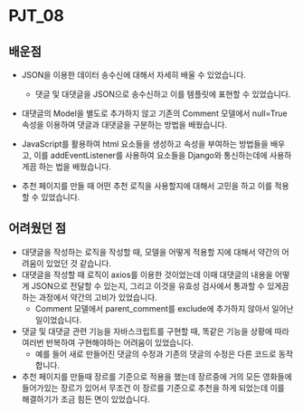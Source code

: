 # PJT_08



## 배운점

- JSON을 이용한 데이터 송수신에 대해서 자세히 배울 수 있었습니다.
  - 댓글 및 대댓글을 JSON으로 송수신하고 이를 템플릿에 표현할 수 있었습니다.

- 대댓글의 Model을 별도로 추가하지 않고 기존의 Comment 모델에서 null=True 속성을 이용하여 댓글과 대댓글을 구분하는 방법을 배웠습니다.

- JavaScript를 활용하여 html 요소들을 생성하고 속성을 부여하는 방법들을 배우고, 이를 addEventListener를 사용하여 요소들을 Django와 통신하는데에 사용하게끔 하는 법을 배웠습니다.

- 추천 페이지를 만들 때 어떤 추천 로직을 사용할지에 대해서 고민을 하고 이를 적용할 수 있었습니다.




## 어려웠던 점

- 대댓글을 작성하는 로직을 작성할 때, 모델을 어떻게 적용할 지에 대해서 약간의 어려움이 있었던 것 같습니다.
- 대댓글을 작성할 때 로직이 axios를 이용한 것이었는데 이때 대댓글의 내용을 어떻게 JSON으로 전달할 수 있는지, 그리고 이것을 유효성 검사에서 통과할 수 있게끔 하는 과정에서 약간의 고비가 있었습니다.
  - Comment 모델에서 parent_comment를 exclude에 추가하지 않아서 일어난 일이었습니다.
- 댓글 및 대댓글 관련 기능을 자바스크립트를 구현할 때, 똑같은 기능을 상황에 따라 여러번 반복하여 구현해야하는 어려움이 있었습니다.
  - 예를 들어 새로 만들어진 댓글의 수정과 기존의 댓글의 수정은 다른 코드로 동작합니다.
- 추천 페이지를 만들때 장르를 기준으로 적용을 했는데 장르중에 거의 모든 영화들에 들어가있는 장르가 있어서 무조건 이 장르를 기준으로 추천을 하게 되었는데 이를 해결하기가 조금 힘든 면이 있었습니다.